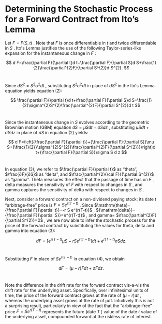 # Determining the Stochastic Process for a Forward Contract from Ito’s Lemma 

Let $F=F(S,t)$ . Note that $F$ is once differentiable in $t$ and twice differentiable in $S$ . Ito's Lemma justifies the use of the following Taylor-series-like expansion for the instantaneous change in $F$ : 

$$ d F=\frac{\partial F}{\partial t}d t+\frac{\partial F}{\partial S}d S+\frac{1}{2}\frac{\partial^{2}F}{\partial S^{2}}d S^{2}. $$ 

Since $d S^{2}=S^{2}\sigma^{2}d t$ , substituting $S^{2}\sigma^{2}d t$ in place of $d S^{2}$ in the Ito's Lemma equation yields equation (2): 

$$ \frac{\partial F}{\partial t}d t+\frac{\partial F}{\partial S}d S+\frac{1}{2}\sigma^{2}S^{2}\frac{\partial^{2}F}{\partial S^{2}}d t $$ 

Since the instantaneous change in $S$ evolves according to the geometric Brownian motion (GBM) equation $d S=\mu S d t+\sigma S d z$ , substituting $\mu S d t+\sigma S d z$ in place of $d S$ in equation (2) yields: 

$$ d F=\left({\frac{\partial F}{\partial t}}+{\frac{\partial F}{\partial S}}\mu S+{\frac{1}{2}}\sigma^{2}S^{2}{\frac{\partial^{2}F}{\partial S^{2}}}\right)d t+{\frac{\partial F}{\partial S}}\sigma S d z $$ 

In equation (3), we refer to $\frac{\partial F}{\partial t}$ as “theta”, $\frac{∂F}{∂S}$ as “delta”, and $\frac{\partial^{2}{\cal F}}{\partial S^{2}}$ as “gamma”. Theta measures the effect that the passage of time has on $F$ , delta measures the sensitivity of $F$ with respect to changes in $S$ , and gamma captures the sensitivity of delta with respect to changes in $S$ . 

Next, consider a forward contract on a non-dividend paying stock; its date $t$ “arbitrage-free” price is $F=S e^{r(T-t)}$ . Since $\mathrm{theta}={\frac{\partial F}{\partial t}}=-r S e^{r(T-t)}$ , ${\mathrm{delta}}={\frac{\partial F}{\partial S}}=e^{r(T-t)}$ , and $\mathrm{{gamma}=}$ $\frac{\partial^{2}F}{\partial S^{2}}=0$ , we are now able to infer the stochastic process for the price of the forward contract by substituting the values for theta, delta and gamma into equation (3): 

$$ d F=[e^{r(T-t)}\mu S-r S e^{r(T-t)}]d t+e^{r(T-t)}\sigma S d z. $$ 

Substituting $F$ in place of $S e^{r(T-t)}$ in equation (4), we obtain 

$$ d F=(\mu-r)F d t+\sigma F d z. $$ 

Note the difference in the drift rate for the forward contract vis-a-vis the drift rate for the underlying asset. Specifically, over infinitesimal units of time, the price of the forward contract grows at the rate of $(\mu-r)d t$ , whereas the underlying asset grows at the rate of µdt. Intuitively this is not a surprising result, particularly in view of the fact that the “arbitrage-free” price $F=S e^{r(T-t)}$ represents the future (date $T$ ) value of the date $t$ value of the underlying asset, compounded forward at the riskless rate of interest.